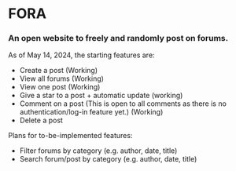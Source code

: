 # FORA
### An open website to freely and randomly post on forums.

As of May 14, 2024, the starting features are:

- Create a post (Working)
- View all forums (Working)
- View one post (Working)
- Give a star to a post + automatic update (working)
- Comment on a post  (This is open to all comments as there is no authentication/log-in feature yet.) (Working)
- Delete a post


Plans for to-be-implemented features:
- Filter forums by category (e.g. author, date, title)
- Search forum/post by category (e.g. author, date, title)